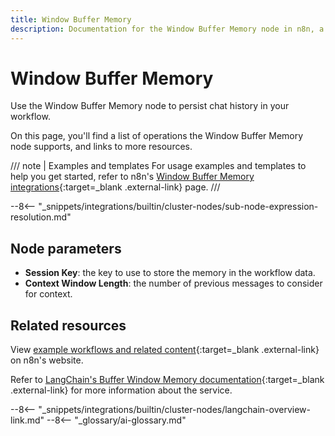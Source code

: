 ```yaml
---
title: Window Buffer Memory
description: Documentation for the Window Buffer Memory node in n8n, a workflow automation platform. Includes details of operations and configuration, and links to examples and credentials information.
---
```


# Window Buffer Memory

Use the Window Buffer Memory node to persist chat history in your workflow.

On this page, you'll find a list of operations the Window Buffer Memory node supports, and links to more resources.

/// note | Examples and templates
For usage examples and templates to help you get started, refer to n8n's [Window Buffer Memory integrations](https://n8n.io/integrations/window-buffer-memory/){:target=_blank .external-link} page.
///

--8<-- "\_snippets/integrations/builtin/cluster-nodes/sub-node-expression-resolution.md"

## Node parameters

-   **Session Key**: the key to use to store the memory in the workflow data.
-   **Context Window Length**: the number of previous messages to consider for context.

## Related resources

View [example workflows and related content](https://n8n.io/integrations/window-buffer-memory/){:target=\_blank .external-link} on n8n's website.

Refer to [LangChain's Buffer Window Memory documentation](https://js.langchain.com/docs/modules/memory/types/buffer_window){:target=_blank .external-link} for more information about the service.

--8<-- "_snippets/integrations/builtin/cluster-nodes/langchain-overview-link.md"
--8<-- "\_glossary/ai-glossary.md"

